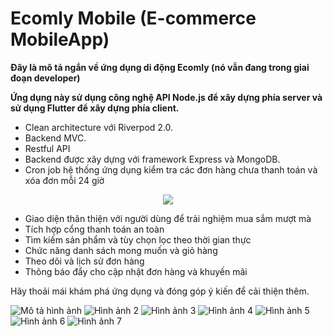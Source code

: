 # Ecomly Mobile (E-commerce MobileApp)

**Đây là mô tả ngắn về ứng dụng di động Ecomly (nó vẫn đang trong giai đoạn developer)**

**Ứng dụng này sử dụng công nghệ API Node.js để xây dựng phía server và sử dụng Flutter để xây dựng phía client.**

- Clean architecture với Riverpod 2.0.
- Backend MVC.
- Restful API
- Backend được xây dựng với framework Express và MongoDB.
- Cron job hệ thống ứng dụng kiểm tra các đơn hàng chưa thanh toán và xóa đơn mỗi 24 giờ

<div align="center">
<img src="https://skillicons.dev/icons?i=nodejs,mongodb,flutter,postman,dart,express" align="middle" /><br>
</div>

- Giao diện thân thiện với người dùng để trải nghiệm mua sắm mượt mà
- Tích hợp cổng thanh toán an toàn
- Tìm kiếm sản phẩm và tùy chọn lọc theo thời gian thực
- Chức năng danh sách mong muốn và giỏ hàng
- Theo dõi và lịch sử đơn hàng
- Thông báo đẩy cho cập nhật đơn hàng và khuyến mãi

Hãy thoải mái khám phá ứng dụng và đóng góp ý kiến để cải thiện thêm.

![Mô tả hình ảnh](/images/img1.png)
![Hình ảnh 2](/images/img2.png)
![Hình ảnh 3](/images/img3.png)
![Hình ảnh 4](/images/img4.png)
![Hình ảnh 5](/images/img5.png)
![Hình ảnh 6](/images/img6.png)
![Hình ảnh 7](/images/img7.png)
